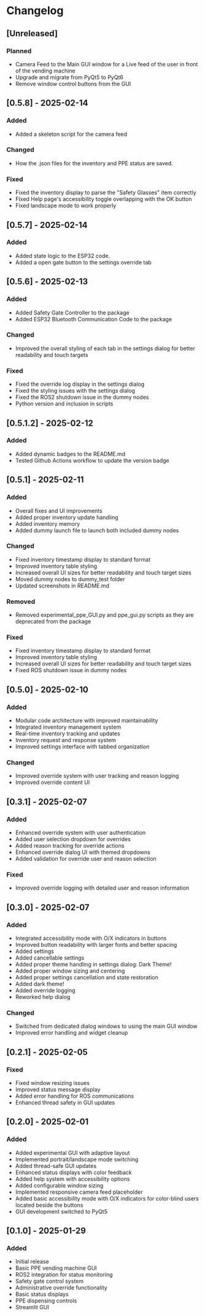 # Changelog

## [Unreleased]
### Planned
- Camera Feed to the Main GUI window for a Live feed of the user in front of the vending machine
- Upgrade and migrate from PyQt5 to PyQt6
- Remove window control buttons from the GUI

## [0.5.8] - 2025-02-14
### Added
- Added a skeleton script for the camera feed

### Changed
- How the .json files for the inventory and PPE status are saved.

### Fixed
- Fixed the inventory display to parse the "Safety Glasses" item correctly
- FIxed Help page's accessibility toggle overlapping with the OK button
- Fixed landscape mode to work properly

## [0.5.7] - 2025-02-14
### Added
- Added state logic to the ESP32 code. 
- Added a open gate button to the settings override tab

## [0.5.6] - 2025-02-13
### Added
- Added Safety Gate Controller to the package
- Added ESP32 Bluetooth Communication Code to the package

### Changed
- Improved the overall styling of each tab in the settings dialog for better readability and touch targets

### Fixed
- Fixed the override log display in the settings dialog
- Fixed the styling issues with the settings dialog
- Fixed the ROS2 shutdown issue in the dummy nodes
- Python version and inclusion in scripts

## [0.5.1.2] - 2025-02-12
### Added
- Added dynamic badges to the README.md
- Tested Github Actions workflow to update the version badge   

## [0.5.1] - 2025-02-11
### Added
- Overall fixes and UI improvements
- Added proper inventory update handling
- Added inventory memory
- Added dummy launch file to launch both included dummy nodes

### Changed
- Fixed inventory timestamp display to standard format
- Improved inventory table styling
- Increased overall UI sizes for better readability and touch target sizes
- Moved dummy nodes to dummy_test folder
- Updated screenshots in README.md

### Removed
- Removed experimental_ppe_GUI.py and ppe_gui.py scripts as they are deprecated from the package

### Fixed
- Fixed inventory timestamp display to standard format
- Improved inventory table styling
- Increased overall UI sizes for better readability and touch target sizes
- Fixed ROS shutdown issue in dummy nodes

## [0.5.0] - 2025-02-10
### Added
- Modular code architecture with improved maintainability
- Integrated inventory management system
- Real-time inventory tracking and updates
- Inventory request and response system
- Improved settings interface with tabbed organization

### Changed
- Improved override system with user tracking and reason logging
- Improved override content UI

## [0.3.1] - 2025-02-07
### Added
- Enhanced override system with user authentication
- Added user selection dropdown for overrides
- Added reason tracking for override actions
- Enhanced override dialog UI with themed dropdowns
- Added validation for override user and reason selection

### Fixed
- Improved override logging with detailed user and reason information

## [0.3.0] - 2025-02-07
### Added
- Integrated accessibility mode with O/X indicators in buttons
- Improved button readability with larger fonts and better spacing
- Added settings
- Added cancellable settings
- Added proper theme handling in settings dialog: Dark Theme!
- Added proper window sizing and centering
- Added proper settings cancellation and state restoration
- Added dark theme!
- Added override logging
- Reworked help dialog

### Changed
- Switched from dedicated dialog windows to using the main GUI window
- Improved error handling and widget cleanup

## [0.2.1] - 2025-02-05
### Fixed
- Fixed window resizing issues
- Improved status message display
- Added error handling for ROS communications
- Enhanced thread safety in GUI updates

## [0.2.0] - 2025-02-01
### Added
- Added experimental GUI with adaptive layout
- Implemented portrait/landscape mode switching
- Added thread-safe GUI updates
- Enhanced status displays with color feedback
- Added help system with accessibility options
- Added configurable window sizing
- Implemented responsive camera feed placeholder
- Added basic accessibility mode with O/X indicators for color-blind users located beside the buttons
- GUI development switched to PyQt5

## [0.1.0] - 2025-01-29
### Added
- Initial release
- Basic PPE vending machine GUI
- ROS2 integration for status monitoring
- Safety gate control system
- Administrative override functionality
- Basic status displays
- PPE dispensing controls
- Streamlit GUI